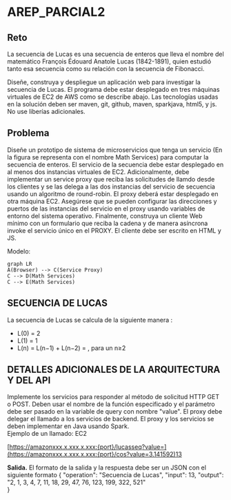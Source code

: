 # AREP_PARCIAL2

## Reto
La secuencia de Lucas es una secuencia de enteros que lleva el nombre del matemático François Édouard Anatole Lucas (1842-1891), quien estudió tanto esa secuencia como su relación con la secuencia de Fibonacci.

Diseñe, construya y despliegue un aplicación web para investigar la secuencia de Lucas. El programa debe estar desplegado en tres máquinas virtuales de EC2 de AWS como se describe abajo. Las tecnologías usadas en la solución deben ser maven, git, github, maven, sparkjava, html5, y js. No use liberías adicionales.

## Problema
Diseñe un prototipo de sistema de microservicios que tenga un servicio (En la figura se representa con el nombre Math Services) para computar la secuencia de enteros. El servicio de la secuencia debe estar desplegado en al menos dos instancias virtuales de EC2. Adicionalmente, debe implementar un service proxy que reciba las solicitudes de llamdo desde los clientes y se las delega a las dos instancias del servicio de secuencia usando un algoritmo de round-robin. El proxy deberá estar desplegado en otra máquina EC2. Asegúrese que se pueden configurar las direcciones y puertos de las instancias del servicio en el proxy usando variables de entorno del sistema operativo. Finalmente, construya un cliente Web mínimo con un formulario que reciba la cadena y de manera asíncrona invoke el servicio único en el PROXY. El cliente debe ser escrito en HTML y JS.

Modelo:

```mermaid
graph LR
A(Browser) --> C(Service Proxy)
C --> D(Math Services)
C --> E(Math Services)
```
## SECUENCIA DE LUCAS
La secuencia de Lucas se calcula de la siguiente manera :  
-   L(0) = 2  
-   L(1) = 1
-   L(n) = L(n−1) + L(n−2) = , para un  n≥2

## DETALLES ADICIONALES DE LA ARQUITECTURA Y DEL API
Implemente los servicios para responder al método de solicitud HTTP GET o POST. Deben usar el nombre de la función especificado y el parámetro debe ser pasado en la variable de query con nombre "value".
El proxy debe delegar el llamado a los servicios de backend. El proxy y los servicios se deben implementar en Java usando Spark.  
Ejemplo de un llamado:
EC2

[https://amazonxxx.x.xxx.x.xxx:{port}/lucasseq?value=](https://amazonxxx.x.xxx.x.xxx:{port}/cos?value=3.141592)13

**Salida.**  El formato de la salida y la respuesta debe ser un JSON con el siguiente formato
{
	"operation": "Secuencia de Lucas",
"input": 13,
"output": "2, 1, 3, 4, 7, 11, 18, 29, 47, 76, 123, 199, 322, 521"  
}

